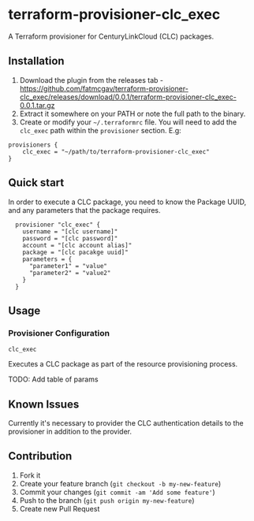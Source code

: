 # terraform-provisioner-clc_exec

A Terraform provisioner for CenturyLinkCloud (CLC) packages. 

## Installation

1. Download the plugin from the releases tab - https://github.com/fatmcgav/terraform-provisioner-clc_exec/releases/download/0.0.1/terraform-provisioner-clc_exec-0.0.1.tar.gz
2. Extract it somewhere on your PATH or note the full path to the binary.
3. Create or modify your `~/.terraformrc` file. You will need to add the `clc_exec` path within the `provisioner` section. E.g:
```
provisioners {
    clc_exec = "~/path/to/terraform-provisioner-clc_exec"
}
```

## Quick start

In order to execute a CLC package, you need to know the Package UUID, and any parameters that the package requires. 

```
  provisioner "clc_exec" {
    username = "[clc username]"
    password = "[clc password]"
    account = "[clc account alias]"
    package = "[clc pacakge uuid]"
    parameters = {
      "parameter1" = "value"
      "parameter2" = "value2"
    }
  }
```

## Usage

### Provisioner Configuration

`clc_exec`

Executes a CLC package as part of the resource provisioning process. 

TODO: Add table of params

## Known Issues

Currently it's necessary to provider the CLC authentication details to the provisioner in addition to the provider. 

## Contribution

1. Fork it
2. Create your feature branch (`git checkout -b my-new-feature`)
3. Commit your changes (`git commit -am 'Add some feature'`)
4. Push to the branch (`git push origin my-new-feature`)
5. Create new Pull Request
